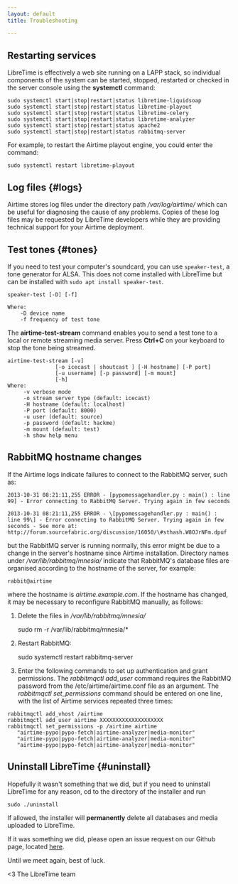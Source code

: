 ```yaml
---
layout: default
title: Troubleshooting

---
```


## Restarting services

LibreTime is effectively a web site running on a LAPP stack, so individual components of the system can be started, stopped, restarted or checked in the server console using the **systemctl** command:

    sudo systemctl start|stop|restart|status libretime-liquidsoap
    sudo systemctl start|stop|restart|status libretime-playout
    sudo systemctl start|stop|restart|status libretime-celery
    sudo systemctl start|stop|restart|status libretime-analyzer
    sudo systemctl start|stop|restart|status apache2
    sudo systemctl start|stop|restart|status rabbitmq-server

For example, to restart the Airtime playout engine, you could enter the command:

    sudo systemctl restart libretime-playout

## Log files {#logs}

Airtime stores log files under the directory path */var/log/airtime/* which can be useful for diagnosing the cause of any problems. Copies of these log files may be requested by LibreTime developers while they are providing technical support for your Airtime deployment.

## Test tones {#tones}

If you need to test your computer's soundcard, you can use `speaker-test`, a tone generator for ALSA.
This does not come installed with LibreTime but can be installed with `sudo apt install speaker-test`.

```
speaker-test [-D] [-f]

Where:
    -D device name
    -f frequency of test tone
```

The **airtime-test-stream** command enables you to send a test tone to a local or remote streaming media server. Press **Ctrl+C** on your keyboard to stop the tone being streamed.
```
airtime-test-stream [-v]
               [-o icecast | shoutcast ] [-H hostname] [-P port]
               [-u username] [-p password] [-m mount]
               [-h]
Where:
     -v verbose mode
     -o stream server type (default: icecast)
     -H hostname (default: localhost)
     -P port (default: 8000)
     -u user (default: source)
     -p password (default: hackme)
     -m mount (default: test)
     -h show help menu
```

## RabbitMQ hostname changes

If the Airtime logs indicate failures to connect to the RabbitMQ server, such as:
```
2013-10-31 08:21:11,255 ERROR - [pypomessagehandler.py : main() : line
99] - Error connecting to RabbitMQ Server. Trying again in few seconds

2013-10-31 08:21:11,255 ERROR - \[pypomessagehandler.py : main() : line 99\] - Error connecting to RabbitMQ Server. Trying again in few seconds - See more at: http://forum.sourcefabric.org/discussion/16050/\#sthash.W8OJrNFm.dpuf
```
but the RabbitMQ server is running normally, this error might be due to a change in the server's hostname since Airtime installation. Directory names under */var/lib/rabbitmq/mnesia/* indicate that RabbitMQ's database files are organised according to the hostname of the server, for example:
```
rabbit@airtime
```
where the hostname is *airtime.example.com*. If the hostname has changed, it may be necessary to reconfigure RabbitMQ manually, as follows:

1. Delete the files in */var/lib/rabbitmq/mnesia/*

    sudo rm -r /var/lib/rabbitmq/mnesia/*

2. Restart RabbitMQ:

    sudo systemctl restart rabbitmq-server

3. Enter the following commands to set up authentication and grant permissions. The *rabbitmqctl add\_user* command requires the RabbitMQ password from the /etc/airtime/airtime.conf file as an argument. The *rabbitmqctl set\_permissions* command should be entered on one line, with the list of Airtime services repeated three times:

```
rabbitmqctl add_vhost /airtime
rabbitmqctl add_user airtime XXXXXXXXXXXXXXXXXXXX
rabbitmqctl set_permissions -p /airtime airtime
   "airtime-pypo|pypo-fetch|airtime-analyzer|media-monitor"
   "airtime-pypo|pypo-fetch|airtime-analyzer|media-monitor"
   "airtime-pypo|pypo-fetch|airtime-analyzer|media-monitor"
```

## Uninstall LibreTime {#uninstall}

Hopefully it wasn't something that we did, but if you need to uninstall LibreTime for
any reason, cd to the directory of the installer and run
```
sudo ./uninstall
```

If allowed, the installer will **permanently** delete all databases and media uploaded to
LibreTime.

If it was something we did, please open an issue request on our Github page, located
[here](https://github.com/LibreTime/libretime/issues).

Until we meet again, best of luck.

<3 The LibreTime team